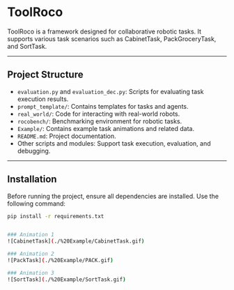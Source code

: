 # ToolRoco

ToolRoco is a framework designed for collaborative robotic tasks. It supports various task scenarios such as CabinetTask, PackGroceryTask, and SortTask.

---

## Project Structure

- `evaluation.py` and `evaluation_dec.py`: Scripts for evaluating task execution results.
- `prompt_template/`: Contains templates for tasks and agents.
- `real_world/`: Code for interacting with real-world robots.
- `rocobench/`: Benchmarking environment for robotic tasks.
- `Example/`: Contains example task animations and related data.
- `README.md`: Project documentation.
- Other scripts and modules: Support task execution, evaluation, and debugging.

---

## Installation

Before running the project, ensure all dependencies are installed. Use the following command:

```bash
pip install -r requirements.txt


### Animation 1
![CabinetTask](./%20Example/CabinetTask.gif)

### Animation 2
![PackTask](./%20Example/PACK.gif)

### Animation 3
![SortTask](./%20Example/SortTask.gif)